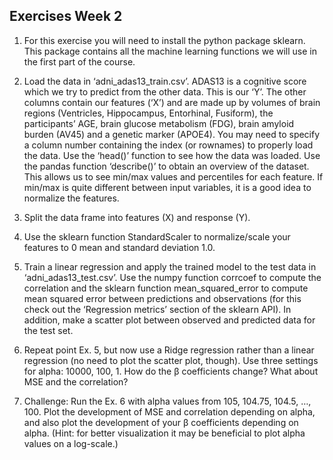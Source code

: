 ## Exercises Week 2

1)	For this exercise you will need to install the python package sklearn. This package contains all the machine learning functions we will use in the first part of the course.

2)	Load the data in ‘adni_adas13_train.csv’. ADAS13 is a cognitive score which we try to predict from the other data. This is our ‘Y’. The other columns contain our features (‘X’) and are made up by volumes of brain regions (Ventricles, Hippocampus, Entorhinal, Fusiform), the participants’ AGE, brain glucose metabolism (FDG), brain amyloid burden (AV45) and a genetic marker (APOE4). You may need to specify a column number containing the index (or rownames) to properly load the data. Use the ‘head()’ function to see how the data was loaded. Use the pandas function ‘describe()’ to obtain an overview of the dataset. This allows us to see min/max values and percentiles for each feature. If min/max is quite different between input variables, it is a good idea to normalize the features.

3)	Split the data frame into features (X) and response (Y).

4)	Use the sklearn function StandardScaler to normalize/scale your features to 0 mean and standard deviation 1.0.

5)	Train a linear regression and apply the trained model to the test data in ‘adni_adas13_test.csv’. Use the numpy function corrcoef to compute the correlation and the sklearn function mean_squared_error to compute mean squared error between predictions and observations (for this check out the ‘Regression metrics’ section of the sklearn API). In addition, make a scatter plot between observed and predicted data for the test set.

6)	Repeat point Ex. 5, but now use a Ridge regression rather than a linear regression (no need to plot the scatter plot, though). Use three settings for alpha: 10000, 100, 1. How do the β coefficients change? What about MSE and the correlation?

7)	Challenge: Run the Ex. 6 with alpha values from 105, 104.75, 104.5, …, 100. Plot the development of MSE and correlation depending on alpha, and also plot the development of your β coefficients depending on alpha. (Hint: for better visualization it may be beneficial to plot alpha values on a log-scale.)

